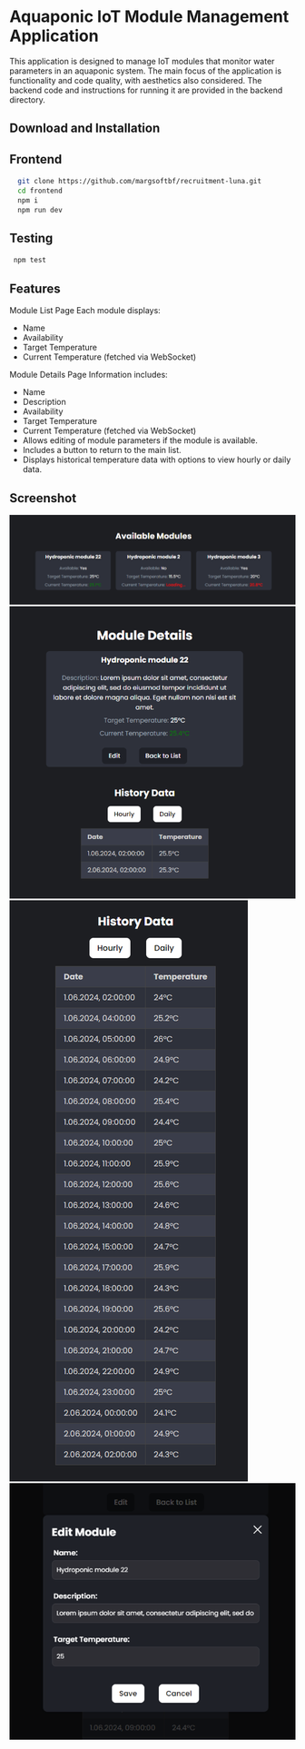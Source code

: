 # Aquaponic IoT Module Management Application

This application is designed to manage IoT modules that monitor water parameters in an aquaponic system. The main focus of the application is functionality and code quality, with aesthetics also considered. The backend code and instructions for running it are provided in the backend directory.

## Download and Installation

## Frontend

```bash
  git clone https://github.com/margsoftbf/recruitment-luna.git
  cd frontend
  npm i
  npm run dev
```

## Testing

```bash
 npm test
```

## Features

Module List Page
Each module displays:

- Name
- Availability
- Target Temperature
- Current Temperature (fetched via WebSocket)

Module Details Page
Information includes:

- Name
- Description
- Availability
- Target Temperature
- Current Temperature (fetched via WebSocket)
- Allows editing of module parameters if the module is available.
- Includes a button to return to the main list.
- Displays historical temperature data with options to view hourly or daily data.

## Screenshot

![App Screenshoot](https://github.com/margsoftbf/recruitment-luna/blob/main/frontend/public/assets/screenshot/Screenshot_1.png)
![App Screenshoot](https://github.com/margsoftbf/recruitment-luna/blob/main/frontend/public/assets/screenshot/Screenshot_2.png)
![App Screenshoot](https://github.com/margsoftbf/recruitment-luna/blob/main/frontend/public/assets/screenshot/Screenshot_3.png)
![App Screenshoot](https://github.com/margsoftbf/recruitment-luna/blob/main/frontend/public/assets/screenshot/Screenshot_4.png)